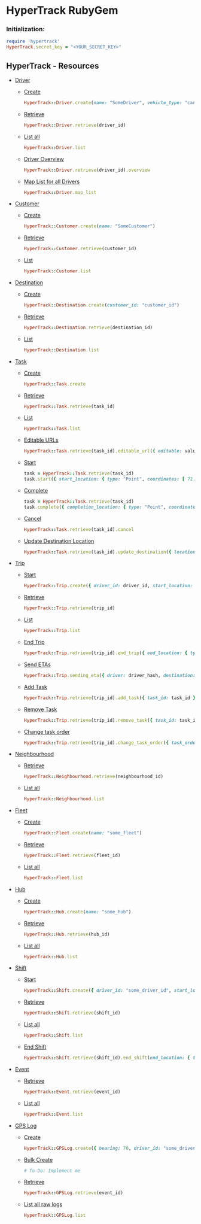 # HyperTrack RubyGem

### Initialization:
```ruby
require 'hypertrack'
HyperTrack.secret_key = "<YOUR_SECRET_KEY>"
```

## HyperTrack - Resources

- [Driver](http://docs.hypertrack.io/v2.0/docs/drivers)
  - [Create](http://docs.hypertrack.io/v2.0/docs/drivers#create-a-driver)
    ```ruby
    HyperTrack::Driver.create(name: "SomeDriver", vehicle_type: "car")
    ```
    
  - [Retrieve](http://docs.hypertrack.io/v2.0/docs/drivers#retrieve-a-driver)
    ```ruby
    HyperTrack::Driver.retrieve(driver_id)
    ```
  
  - [List all](http://docs.hypertrack.io/v2.0/docs/drivers#list-all-drivers)
    ```ruby
    HyperTrack::Driver.list
    ```

  - [Driver Overview](http://docs.hypertrack.io/v2.0/docs/drivers#get-driver-overview)
    ```ruby
    HyperTrack::Driver.retrieve(driver_id).overview
    ```

  - [Map List for all Drivers](http://docs.hypertrack.io/v2.0/docs/drivers#get-map-list-for-all-drivers)
    ```ruby
    HyperTrack::Driver.map_list
    ```

- [Customer](http://docs.hypertrack.io/v2.0/docs/customers)
  - [Create](http://docs.hypertrack.io/v2.0/docs/customers#create-a-customer)
    ```ruby
    HyperTrack::Customer.create(name: "SomeCustomer")
    ```

  - [Retrieve](http://docs.hypertrack.io/v2.0/docs/customers#retrieve-a-customer)
    ```ruby
    HyperTrack::Customer.retrieve(customer_id)
    ```
  - [List](http://docs.hypertrack.io/v2.0/docs/customers#list-all-customers)

    ```ruby
    HyperTrack::Customer.list
    ```

- [Destination](http://docs.hypertrack.io/v2.0/docs/destinations)
  - [Create](http://docs.hypertrack.io/v2.0/docs/destinations#create-a-destination)

    ```ruby
    HyperTrack::Destination.create(customer_id: "customer_id")
    ```
    
  - [Retrieve](http://docs.hypertrack.io/v2.0/docs/destinations#retrieve-a-destination)

    ```ruby
    HyperTrack::Destination.retrieve(destination_id)
    ```
  
  - [List](http://docs.hypertrack.io/v2.0/docs/destinations#list-all-destinations)

    ```ruby
    HyperTrack::Destination.list
    ```

- [Task](http://docs.hypertrack.io/v2.0/docs/tasks)
  - [Create](http://docs.hypertrack.io/v2.0/docs/tasks#create-a-task)

    ```ruby
    HyperTrack::Task.create
    ```
    
  - [Retrieve](http://docs.hypertrack.io/v2.0/docs/tasks#retrieve-a-task)

    ```ruby
    HyperTrack::Task.retrieve(task_id)
    ```
  
  - [List](http://docs.hypertrack.io/v2.0/docs/tasks#list-all-tasks)

    ```ruby
    HyperTrack::Task.list
    ```

  - [Editable URLs](http://docs.hypertrack.io/docs/tasks#create-editable-urls)

    ```ruby
    HyperTrack::Task.retrieve(task_id).editable_url({ editable: value })
    ```

  - [Start](http://docs.hypertrack.io/docs/tasks#start-task)

    ```ruby
    task = HyperTrack::Task.retrieve(task_id)
    task.start({ start_location: { type: "Point", coordinates: [ 72.0, 19.0 ] }, vehicle_type: "car", driver_id: driver_id, start_time: Time.now.strftime("%Y-%m-%dT%H:%M") })
    ```

  - [Complete](http://docs.hypertrack.io/docs/tasks#complete-task)

    ```ruby
    task = HyperTrack::Task.retrieve(task_id)
    task.complete({ completion_location: { type: "Point", coordinates: [ 72.0, 19.3 ] }, completion_time: Time.now.strftime("%Y-%m-%dT%H:%M") })
    ```

  - [Cancel](http://docs.hypertrack.io/docs/tasks#cancel-task)

    ```ruby
    HyperTrack::Task.retrieve(task_id).cancel
    ```

  - [Update Destination Location](http://docs.hypertrack.io/docs/tasks#update-destination-location)

    ```ruby
    HyperTrack::Task.retrieve(task_id).update_destination({ location: { type: "Point", coordinates: [ 71.5, 19.0 ] } })
    ```

- [Trip](http://docs.hypertrack.io/docs/trips)
  - [Start](http://docs.hypertrack.io/docs/trips#start-a-trip)

    ```ruby
    HyperTrack::Trip.create({ driver_id: driver_id, start_location: { type: "Point", coordinates: [ 72.0, 19.0 ] }, tasks: [task1_id, task2_id], vehicle_type: "car" })
    ```

  - [Retrieve](http://docs.hypertrack.io/docs/trips#retrieve-a-trip)

    ```ruby
    HyperTrack::Trip.retrieve(trip_id)
    ```

  - [List](http://docs.hypertrack.io/docs/trips#list-all-trips)

    ```ruby
    HyperTrack::Trip.list
    ```

  - [End Trip](http://docs.hypertrack.io/docs/trips#end-trip)

    ```ruby
    HyperTrack::Trip.retrieve(trip_id).end_trip({ end_location: { type: "Point", coordinates: [ 71.5, 19.0 ] } })
    ```

  - [Send ETAs](http://docs.hypertrack.io/docs/trips#sending-etas)

    ```ruby
    HyperTrack::Trip.sending_eta({ driver: driver_hash, destination: destination_hash })
    ```

  - [Add Task](http://docs.hypertrack.io/docs/trips#adding-a-task-to-a-trip)

    ```ruby
    HyperTrack::Trip.retrieve(trip_id).add_task({ task_id: task_id })
    ```

  - [Remove Task](http://docs.hypertrack.io/docs/trips#removing-a-task-from-a-trip)

    ```ruby
    HyperTrack::Trip.retrieve(trip_id).remove_task({ task_id: task_id })
    ```

  - [Change task order](http://docs.hypertrack.io/docs/trips#changing-the-task-order)

    ```ruby
    HyperTrack::Trip.retrieve(trip_id).change_task_order({ task_order: [task1_id, task2_id] })
    ```

- [Neighbourhood](http://docs.hypertrack.io/docs/neighbourhoods)
  - [Retrieve](http://docs.hypertrack.io/docs/neighbourhoods#retrieve-a-neighborhood)
    ```ruby
    HyperTrack::Neighbourhood.retrieve(neighbourhood_id)
    ```

  - [List all](http://docs.hypertrack.io/docs/neighbourhoods#list-neighborhoods)
    ```ruby
    HyperTrack::Neighbourhood.list
    ```

- [Fleet](http://docs.hypertrack.io/docs/fleets)
  - [Create](http://docs.hypertrack.io/docs/fleets#create-a-fleet)

    ```ruby
    HyperTrack::Fleet.create(name: "some_fleet")
    ```

  - [Retrieve](http://docs.hypertrack.io/docs/fleets#retrieve-a-fleet)
    ```ruby
    HyperTrack::Fleet.retrieve(fleet_id)
    ```

  - [List all](http://docs.hypertrack.io/docs/fleets#list-all-fleets)
    ```ruby
    HyperTrack::Fleet.list
    ```

- [Hub](http://docs.hypertrack.io/docs/hubs)
  - [Create](http://docs.hypertrack.io/docs/hubs#create-a-hub)

    ```ruby
    HyperTrack::Hub.create(name: "some_hub")
    ```

  - [Retrieve](http://docs.hypertrack.io/docs/hubs#retrieve-a-hub)
    ```ruby
    HyperTrack::Hub.retrieve(hub_id)
    ```

  - [List all](http://docs.hypertrack.io/docs/hubs#list-all-hubs)
    ```ruby
    HyperTrack::Hub.list
    ```

- [Shift](http://docs.hypertrack.io/docs/shifts)
  - [Start](http://docs.hypertrack.io/docs/shifts#start-a-shift)

    ```ruby
    HyperTrack::Shift.create({ driver_id: "some_driver_id", start_location: { type: "Point", coordinates: [ 72.0, 19.0 ] } })
    ```

  - [Retrieve](http://docs.hypertrack.io/docs/shifts#retrieve-a-shift)
    ```ruby
    HyperTrack::Shift.retrieve(shift_id)
    ```

  - [List all](http://docs.hypertrack.io/docs/shifts#list-all-shifts)
    ```ruby
    HyperTrack::Shift.list
    ```

  - [End Shift](http://docs.hypertrack.io/docs/shifts#end-shift)
    ```ruby
    HyperTrack::Shift.retrieve(shift_id).end_shift(end_location: { type: "Point", coordinates: [ 72.0, 19.2 ] } })
    ```

- [Event](http://docs.hypertrack.io/docs/events)
  - [Retrieve](http://docs.hypertrack.io/docs/events#retrieve-an-event)
    ```ruby
    HyperTrack::Event.retrieve(event_id)
    ```

  - [List all](http://docs.hypertrack.io/docs/events#list-all-events)
    ```ruby
    HyperTrack::Event.list
    ```

- [GPS Log](http://docs.hypertrack.io/docs/gps-logs)
  - [Create](http://docs.hypertrack.io/docs/gps-logs#create-a-gpslog)
    ```ruby
    HyperTrack::GPSLog.create({ bearing: 70, driver_id: "some_driver_id", location: { type: "Point", coordinates: [ 72.0, 19.0 ] }, altitude: 80, recorded_at: Time.now.strftime("%Y-%m-%dT%H:%M"), speed: 7, location_accuracy: 20.0 })
    ```

  - [Bulk Create](http://docs.hypertrack.io/docs/gps-logs#bulk-create-gpslogs)
    ```ruby
    # To-Do: Implement me
    ```

  - [Retrieve](http://docs.hypertrack.io/docs/gps-logs#retrieve-a-gpslog)
    ```ruby
    HyperTrack::GPSLog.retrieve(event_id)
    ```

  - [List all raw logs](http://docs.hypertrack.io/docs/gps-logs#list-all-raw-gpslogs)
    ```ruby
    HyperTrack::GPSLog.list
    ```